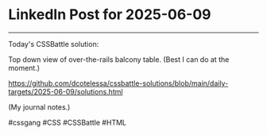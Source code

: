 # LinkedIn Post for 2025-06-09

---

Today's CSSBattle solution:

Top down view of over-the-rails balcony table. (Best I can do at the moment.)

https://github.com/dcotelessa/cssbattle-solutions/blob/main/daily-targets/2025-06-09/solutions.html

(My journal notes.)

#cssgang #CSS #CSSBattle #HTML
